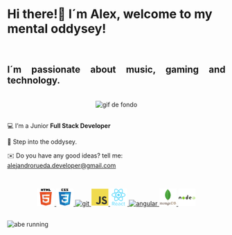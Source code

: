 <h1>Hi there!👹 I´m Alex, welcome to my mental oddysey!</h1>

<br /> 

<h2 align="justify">I´m passionate about music, gaming and technology.</h2>
<br />
<div align="left">
 <div align="center">
<img width="150px" src="https://as01.epimg.net/meristation/imagenes/2014/07/12/reportaje/1405144800_660549_1532539282_sumario_normal.png" alt="gif de fondo">
</div>
<br />
 
💻 I’m a Junior **Full Stack Developer** 

👹 Step into the oddysey.
 

✉️ 
Do you have any good ideas? tell me: alejandrorueda.developer@gmail.com


<br />


<p align="center"> <a href="https://www.w3.org/html/" target="_blank" rel="noreferrer"> <img src="https://raw.githubusercontent.com/devicons/devicon/master/icons/html5/html5-original-wordmark.svg" alt="html5" width="40" height="40"/> </a> <a href="https://www.w3schools.com/css/" target="_blank" rel="noreferrer"> <img src="https://raw.githubusercontent.com/devicons/devicon/master/icons/css3/css3-original-wordmark.svg" alt="css3" width="40" height="40"/> </a> <a href="https://git-scm.com/" target="_blank" rel="noreferrer"> <img src="https://www.vectorlogo.zone/logos/git-scm/git-scm-icon.svg" alt="git" width="40" height="40"/> </a><a href="https://developer.mozilla.org/en-US/docs/Web/JavaScript" target="_blank" rel="noreferrer"> <img src="https://raw.githubusercontent.com/devicons/devicon/master/icons/javascript/javascript-original.svg" alt="javascript" width="40" height="40"/> </a><a href="https://reactjs.org/" target="_blank" rel="noreferrer"> <img src="https://raw.githubusercontent.com/devicons/devicon/master/icons/react/react-original-wordmark.svg" alt="react" width="40" height="40"/> </a> <a href="https://angular.io" target="_blank" rel="noreferrer"> <img src="https://angular.io/assets/images/logos/angular/angular.svg" alt="angular" width="40" height="40"/> </a> <a href="https://www.mongodb.com/" target="_blank" rel="noreferrer"> <img src="https://raw.githubusercontent.com/devicons/devicon/master/icons/mongodb/mongodb-original-wordmark.svg" alt="mongodb" width="40" height="40"/> </a> <a href="https://nodejs.org" target="_blank" rel="noreferrer"> <img src="https://raw.githubusercontent.com/devicons/devicon/master/icons/nodejs/nodejs-original-wordmark.svg" alt="nodejs" width="40" height="40"/> </a></p>

<br /> 
<div align="rigth"><img src="https://hb.imgix.net/69974937645e899b3eed99138bdeba23e24cc580.png?auto=compress,format&s=e383076307b5ee68e96850a2032587e3" alt="abe running"/> </div>
